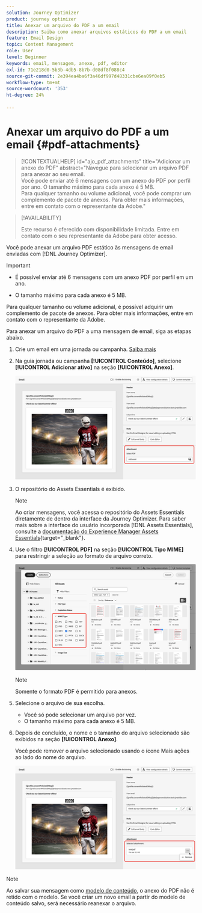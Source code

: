 ```yaml
---
solution: Journey Optimizer
product: journey optimizer
title: Anexar um arquivo do PDF a um email
description: Saiba como anexar arquivos estáticos do PDF a um email
feature: Email Design
topic: Content Management
role: User
level: Beginner
keywords: email, mensagem, anexo, pdf, editor
exl-id: 71e218d0-5b3b-4db5-8b7b-d08df8f088c4
source-git-commit: 2e394ea4ba6f3a46df997d48331cbe6ea09f0eb5
workflow-type: tm+mt
source-wordcount: '353'
ht-degree: 24%

---
```


# Anexar um arquivo do PDF a um email {#pdf-attachments}

>[!CONTEXTUALHELP]
>id="ajo_pdf_attachments"
>title="Adicionar um anexo do PDF"
>abstract="Navegue para selecionar um arquivo PDF para anexar ao seu email.</br>Você pode enviar até 6 mensagens com um anexo do PDF por perfil por ano. O tamanho máximo para cada anexo é 5 MB.</br>Para qualquer tamanho ou volume adicional, você pode comprar um complemento de pacote de anexos. Para obter mais informações, entre em contato com o representante da Adobe."

>[!AVAILABILITY]
>
>Este recurso é oferecido com disponibilidade limitada. Entre em contato com o seu representante da Adobe para obter acesso.

Você pode anexar um arquivo PDF estático às mensagens de email enviadas com [!DNL Journey Optimizer].

>[!IMPORTANT]
>
>* É possível enviar até 6 mensagens com um anexo PDF por perfil em um ano.
>
>* O tamanho máximo para cada anexo é 5 MB.
>
>Para qualquer tamanho ou volume adicional, é possível adquirir um complemento de pacote de anexos. Para obter mais informações, entre em contato com o representante da Adobe.

Para anexar um arquivo do PDF a uma mensagem de email, siga as etapas abaixo.

1. Crie um email em uma jornada ou campanha. [Saiba mais](create-email.md)

1. Na guia jornada ou campanha **[!UICONTROL Conteúdo]**, selecione **[!UICONTROL Adicionar ativo]** na seção **[!UICONTROL Anexo]**.

   ![](assets/email-select-pdf.png)

1. O repositório do Assets Essentials é exibido.

   >[!NOTE]
   >
   >Ao criar mensagens, você acessa o repositório do Assets Essentials diretamente de dentro da interface da Journey Optimizer. Para saber mais sobre a interface do usuário incorporada [!DNL Assets Essentials], consulte a [documentação do Experience Manager Assets Essentials](https://experienceleague.adobe.com/docs/experience-manager-assets-essentials/help/introduction.html){target="_blank"}.

1. Use o filtro **[!UICONTROL PDF]** na seção **[!UICONTROL Tipo MIME]** para restringir a seleção ao formato de arquivo correto.

   ![](assets/email-assets-pdf.png)

   >[!NOTE]
   >
   >Somente o formato PDF é permitido para anexos.

1. Selecione o arquivo de sua escolha.

   * Você só pode selecionar um arquivo por vez.
   * O tamanho máximo para cada anexo é 5 MB.

1. Depois de concluído, o nome e o tamanho do arquivo selecionado são exibidos na seção **[!UICONTROL Anexo]**.

   Você pode remover o arquivo selecionado usando o ícone Mais ações ao lado do nome do arquivo.

   ![](assets/email-remove-attachment.png)

>[!NOTE]
>
>Ao salvar sua mensagem como [modelo de conteúdo](../content-management/create-content-templates.md), o anexo do PDF não é retido com o modelo. Se você criar um novo email a partir do modelo de conteúdo salvo, será necessário reanexar o arquivo.
